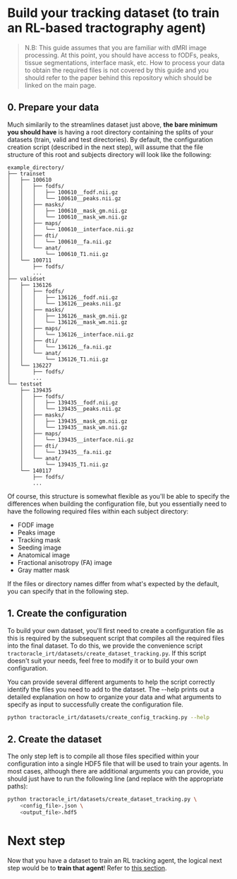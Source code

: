 # Build your tracking dataset (to train an RL-based tractography agent)
> N.B: This guide assumes that you are familiar with dMRI image processing. At this point,
> you should have access to fODFs, peaks, tissue segmentations, interface mask, etc.
> How to process your data to obtain the required files is not covered by this guide
> and you should refer to the paper behind this repository which should be linked on
> the main page.

## 0. Prepare your data
Much similarily to the streamlines dataset just above, **the bare minimum you should have**
is having a root directory containing the splits of your datasets (train, valid and test directories).
By default, the configuration creation script (described in the next step), will assume that the
file structure of this root and subjects directory will look like the following:

```
example_directory/
├── trainset
│   ├── 100610
│   │   ├── fodfs/
│   │   │   ├── 100610__fodf.nii.gz
│   │   │   └── 100610__peaks.nii.gz
│   │   ├── masks/
│   │   │   ├── 100610__mask_gm.nii.gz
│   │   │   └── 100610__mask_wm.nii.gz
│   │   ├── maps/
│   │   │   └── 100610__interface.nii.gz
│   │   ├── dti/
│   │   │   └── 100610__fa.nii.gz
│   │   └── anat/
│   │       └── 100610_T1.nii.gz
│   └── 100711
│       ├── fodfs/
│       ...
├── validset
│   ├── 136126
│   │   ├── fodfs/
│   │   │   ├── 136126__fodf.nii.gz
│   │   │   └── 136126__peaks.nii.gz
│   │   ├── masks/
│   │   │   ├── 136126__mask_gm.nii.gz
│   │   │   └── 136126__mask_wm.nii.gz
│   │   ├── maps/
│   │   │   └── 136126__interface.nii.gz
│   │   ├── dti/
│   │   │   └── 136126__fa.nii.gz
│   │   └── anat/
│   │       └── 136126_T1.nii.gz
│   └── 136227
│       ├── fodfs/
│       ...
└── testset
    ├── 139435
    │   ├── fodfs/
    │   │   ├── 139435__fodf.nii.gz
    │   │   └── 139435__peaks.nii.gz
    │   ├── masks/
    │   │   ├── 139435__mask_gm.nii.gz
    │   │   └── 139435__mask_wm.nii.gz
    │   ├── maps/
    │   │   └── 139435__interface.nii.gz
    │   ├── dti/
    │   │   └── 139435__fa.nii.gz
    │   └── anat/
    │       └── 139435_T1.nii.gz
    └── 140117
        ├── fodfs/
        ...
```

Of course, this structure is somewhat flexible as you'll be able to specify the differences
when building the configuration file, but you essentially need to have the following required
files within each subject directory:
- FODF image
- Peaks image
- Tracking mask
- Seeding image
- Anatomical image
- Fractional anisotropy (FA) image
- Gray matter mask

If the files or directory names differ from what's expected by the default, you can specify
that in the following step.

## 1. Create the configuration
To build your own dataset, you'll first need to create a configuration file
as this is required by the subsequent script that compiles all the required
files into the final dataset. To do this, we provide the convenience script
`tractoracle_irt/datasets/create_dataset_tracking.py`. If this script
doesn't suit your needs, feel free to modify it or to build your own configuration.

You can provide several different arguments to help the script correctly identify
the files you need to add to the dataset. The --help prints out a detailed explanation
on how to organize your data and what arguments to specify as input to successfully
create the configuration file.

``` bash
python tractoracle_irt/datasets/create_config_tracking.py --help
```
## 2. Create the dataset
The only step left is to compile all those files specified within your configuration
into a single HDF5 file that will be used to train your agents. In most cases, although
there are additional arguments you can provide, you should just have to run the following
line (and replace with the appropriate paths):
``` bash
python tractoracle_irt/datasets/create_dataset_tracking.py \
    <config_file>.json \
    <output_file>.hdf5
```

# Next step
Now that you have a dataset to train an RL tracking agent, the logical next step would be to **train that agent**! Refer to [this section](../README.md#training-an-agent).
